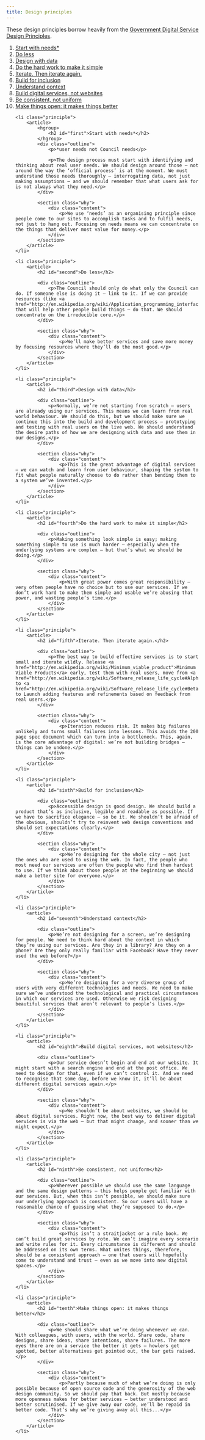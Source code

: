 ```yaml
---
title: Design principles
---
```


These design principles borrow heavily from the [Government Digital Service Design Principles](https://www.gov.uk/design-principles).

<nav>
    <ol>
        <li>
            <a href="#first">
                <span class="caption">Start with needs*</span>
            </a>
        </li>
        <li>
            <a href="#second">
                <span class="caption">Do less</span>
            </a>
        </li>
        <li>
            <a href="#third">
                <span class="caption">Design with data</span>
            </a>
        </li>
        <li>
            <a href="#fourth">
                <span class="caption">Do the hard work to make it simple</span>
            </a>
        </li>
        <li>
            <a href="#fifth">
                <span class="caption">Iterate. Then iterate again.</span>
            </a>
        </li>
        <li>
            <a href="#sixth">
                <span class="caption">Build for inclusion</span>
            </a>
        </li>
        <li>
            <a href="#seventh">
                <span class="caption">Understand context</span>
            </a>
        </li>
        <li>
            <a href="#eighth">
                <span class="caption">Build digital services, not websites</span>
            </a>
        </li>
        <li>
            <a href="#ninth">
                <span class="caption">Be consistent, not uniform</span>
            </a>
        </li>
        <li>
            <a href="#tenth">
                <span class="caption">Make things open: it makes things better</span>
            </a>
        </li>
    </ol>
</nav>

<ol class="principles">

    <li class="principle">
        <article>
            <hgroup>
                <h2 id="first">Start with needs*</h2>
            </hgroup>
            <div class="outline">
                <p>*user needs not Council needs</p>

                <p>The design process must start with identifying and thinking about real user needs. We should design around those — not around the way the ‘official process’ is at the moment. We must understand those needs thoroughly — interrogating data, not just making assumptions — and we should remember that what users ask for is not always what they need.</p>
            </div>

            <section class="why">
                <div class="content">
                    <p>We use ‘needs’ as an organising principle since people come to our sites to accomplish tasks and to fulfil needs, not just to hang out. Focusing on needs means we can concentrate on the things that deliver most value for money.</p>
                </div>
            </section>
        </article>
    </li>

    <li class="principle">
        <article>
            <h2 id="second">Do less</h2>

            <div class="outline">
                <p>The Council should only do what only the Council can do. If someone else is doing it — link to it. If we can provide resources (like <a href="http://en.wikipedia.org/wiki/Application_programming_interface">APIs</a>) that will help other people build things — do that. We should concentrate on the irreducible core.</p>
            </div>

            <section class="why">
                <div class="content">
                    <p>We’ll make better services and save more money by focusing resources where they’ll do the most good.</p>
                </div>
            </section>
        </article>
    </li>

    <li class="principle">
        <article>
            <h2 id="third">Design with data</h2>

            <div class="outline">
                <p>Normally, we’re not starting from scratch — users are already using our services. This means we can learn from real world behaviour. We should do this, but we should make sure we continue this into the build and development process — prototyping and testing with real users on the live web. We should understand the desire paths of how we are designing with data and use them in our designs.</p>
            </div>

            <section class="why">
                <div class="content">
                    <p>This is the great advantage of digital services — we can watch and learn from user behaviour, shaping the system to fit what people naturally choose to do rather than bending them to a system we’ve invented.</p>
                </div>
            </section>
        </article>
    </li>

    <li class="principle">
        <article>
            <h2 id="fourth">Do the hard work to make it simple</h2>

            <div class="outline">
                <p>Making something look simple is easy; making something simple to use is much harder — especially when the underlying systems are complex — but that’s what we should be doing.</p>
            </div>

            <section class="why">
                <div class="content">
                    <p>With great power comes great responsibility — very often people have no choice but to use our services. If we don’t work hard to make them simple and usable we’re abusing that power, and wasting people’s time.</p>
                </div>
            </section>
        </article>
    </li>

    <li class="principle">
        <article>
            <h2 id="fifth">Iterate. Then iterate again.</h2>

            <div class="outline">
                <p>The best way to build effective services is to start small and iterate wildly. Release <a href="http://en.wikipedia.org/wiki/Minimum_viable_product">Minimum Viable Products</a> early, test them with real users, move from <a href="http://en.wikipedia.org/wiki/Software_release_life_cycle#Alpha">Alpha</a> to <a href="http://en.wikipedia.org/wiki/Software_release_life_cycle#Beta">Beta</a> to Launch adding features and refinements based on feedback from real users.</p>
            </div>

            <section class="why">
                <div class="content">
                    <p>Iteration reduces risk. It makes big failures unlikely and turns small failures into lessons. This avoids the 200 page spec document which can turn into a bottleneck. This, again, is the core advantage of digital: we’re not building bridges — things can be undone.</p>
                </div>
            </section>
        </article>
    </li>

    <li class="principle">
        <article>
            <h2 id="sixth">Build for inclusion</h2>

            <div class="outline">
                <p>Accessible design is good design. We should build a product that’s as inclusive, legible and readable as possible. If we have to sacrifice elegance — so be it. We shouldn’t be afraid of the obvious, shouldn’t try to reinvent web design conventions and should set expectations clearly.</p>
            </div>

            <section class="why">
                <div class="content">
                    <p>We’re designing for the whole city — not just the ones who are used to using the web. In fact, the people who most need our services are often the people who find them hardest to use. If we think about those people at the beginning we should make a better site for everyone.</p>
                </div>
            </section>
        </article>
    </li>

    <li class="principle">
        <article>
            <h2 id="seventh">Understand context</h2>

            <div class="outline">
                <p>We’re not designing for a screen, we’re designing for people. We need to think hard about the context in which they’re using our services. Are they in a library? Are they on a phone? Are they only really familiar with Facebook? Have they never used the web before?</p>
            </div>

            <section class="why">
                <div class="content">
                    <p>We’re designing for a very diverse group of users with very different technologies and needs. We need to make sure we’ve understood the technological and practical circumstances in which our services are used. Otherwise we risk designing beautiful services that aren’t relevant to people’s lives.</p>
                </div>
            </section>
        </article>
    </li>

    <li class="principle">
        <article>
            <h2 id="eighth">Build digital services, not websites</h2>

            <div class="outline">
                <p>Our service doesn’t begin and end at our website. It might start with a search engine and end at the post office. We need to design for that, even if we can’t control it. And we need to recognise that some day, before we know it, it’ll be about different digital services again.</p>
            </div>

            <section class="why">
                <div class="content">
                    <p>We shouldn’t be about websites, we should be about digital services. Right now, the best way to deliver digital services is via the web — but that might change, and sooner than we might expect.</p>
                </div>
            </section>
        </article>
    </li>

    <li class="principle">
        <article>
            <h2 id="ninth">Be consistent, not uniform</h2>

            <div class="outline">
                <p>Wherever possible we should use the same language and the same design patterns — this helps people get familiar with our services. But, when this isn’t possible, we should make sure our underlying approach is consistent. So our users will have a reasonable chance of guessing what they’re supposed to do.</p>
            </div>

            <section class="why">
                <div class="content">
                    <p>This isn’t a straitjacket or a rule book. We can’t build great services by rote. We can’t imagine every scenario and write rules for it. Every circumstance is different and should be addressed on its own terms. What unites things, therefore, should be a consistent approach — one that users will hopefully come to understand and trust — even as we move into new digital spaces.</p>
                </div>
            </section>
        </article>
    </li>

    <li class="principle">
        <article>
            <h2 id="tenth">Make things open: it makes things better</h2>

            <div class="outline">
                <p>We should share what we’re doing whenever we can. With colleagues, with users, with the world. Share code, share designs, share ideas, share intentions, share failures. The more eyes there are on a service the better it gets — howlers get spotted, better alternatives get pointed out, the bar gets raised.</p>
            </div>

            <section class="why">
                <div class="content">
                    <p>Partly because much of what we’re doing is only possible because of open source code and the generosity of the web design community. So we should pay that back. But mostly because more openness makes for better services — better understood and better scrutinised. If we give away our code, we’ll be repaid in better code. That’s why we’re giving away all this...</p>
                </div>
            </section>
        </article>
    </li>

</ol>
